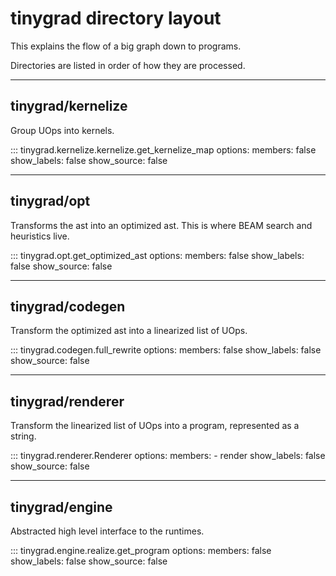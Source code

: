 # tinygrad directory layout

This explains the flow of a big graph down to programs.

Directories are listed in order of how they are processed.

---

## tinygrad/kernelize

Group UOps into kernels.

::: tinygrad.kernelize.kernelize.get_kernelize_map
    options:
        members: false
        show_labels: false
        show_source: false

---

## tinygrad/opt

Transforms the ast into an optimized ast. This is where BEAM search and heuristics live.

::: tinygrad.opt.get_optimized_ast
    options:
        members: false
        show_labels: false
        show_source: false

---

## tinygrad/codegen

Transform the optimized ast into a linearized list of UOps.

::: tinygrad.codegen.full_rewrite
    options:
        members: false
        show_labels: false
        show_source: false

---

## tinygrad/renderer

Transform the linearized list of UOps into a program, represented as a string.

::: tinygrad.renderer.Renderer
    options:
        members:
            - render
        show_labels: false
        show_source: false

---

## tinygrad/engine

Abstracted high level interface to the runtimes.

::: tinygrad.engine.realize.get_program
    options:
        members: false
        show_labels: false
        show_source: false
